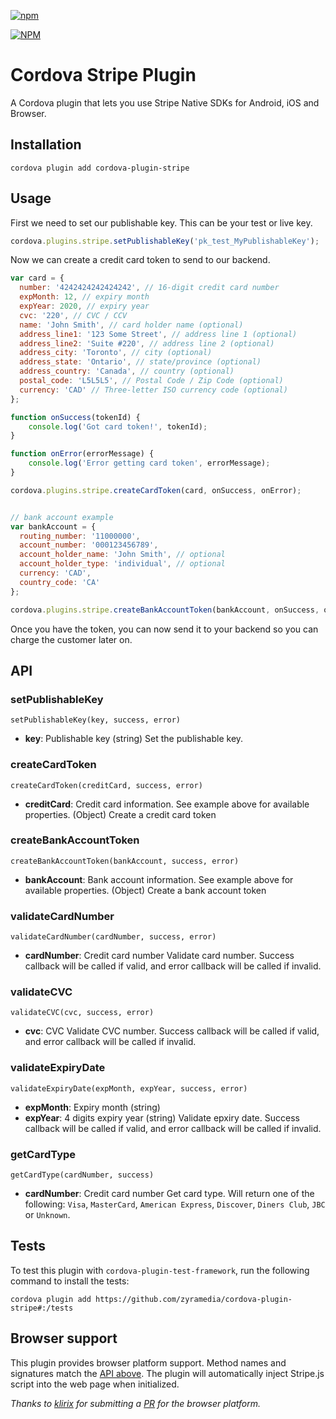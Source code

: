 [![npm](https://img.shields.io/npm/l/express.svg)](https://www.npmjs.com/package/cordova-plugin-stripe)

[![NPM](https://nodei.co/npm/cordova-plugin-stripe.png?stars&downloads)](https://nodei.co/npm/cordova-plugin-stripe/)


# Cordova Stripe Plugin
A Cordova plugin that lets you use Stripe Native SDKs for Android, iOS and Browser.

## Installation
```shell
cordova plugin add cordova-plugin-stripe
```

## Usage

First we need to set our publishable key. This can be your test or live key.
```javascript
cordova.plugins.stripe.setPublishableKey('pk_test_MyPublishableKey');
```

Now we can create a credit card token to send to our backend.

```javascript
var card = {
  number: '4242424242424242', // 16-digit credit card number
  expMonth: 12, // expiry month
  expYear: 2020, // expiry year
  cvc: '220', // CVC / CCV 
  name: 'John Smith', // card holder name (optional)
  address_line1: '123 Some Street', // address line 1 (optional)
  address_line2: 'Suite #220', // address line 2 (optional)
  address_city: 'Toronto', // city (optional)
  address_state: 'Ontario', // state/province (optional)
  address_country: 'Canada', // country (optional)
  postal_code: 'L5L5L5', // Postal Code / Zip Code (optional)
  currency: 'CAD' // Three-letter ISO currency code (optional)
};

function onSuccess(tokenId) {
    console.log('Got card token!', tokenId);
}

function onError(errorMessage) {
    console.log('Error getting card token', errorMessage);
}

cordova.plugins.stripe.createCardToken(card, onSuccess, onError);


// bank account example
var bankAccount = {
  routing_number: '11000000',
  account_number: '000123456789',
  account_holder_name: 'John Smith', // optional
  account_holder_type: 'individual', // optional
  currency: 'CAD',
  country_code: 'CA'
};

cordova.plugins.stripe.createBankAccountToken(bankAccount, onSuccess, onError);
```

Once you have the token, you can now send it to your backend so you can charge the customer later on.


## API

### setPublishableKey
```
setPublishableKey(key, success, error)
```
* **key**: Publishable key (string)
Set the publishable key.

### createCardToken
```
createCardToken(creditCard, success, error)
```
* **creditCard**: Credit card information. See example above for available properties. (Object)
Create a credit card token

### createBankAccountToken
```
createBankAccountToken(bankAccount, success, error)
```
* **bankAccount**: Bank account information. See example above for available properties. (Object)
Create a bank account token

### validateCardNumber
```
validateCardNumber(cardNumber, success, error)
```
* **cardNumber**: Credit card number
Validate card number. Success callback will be called if valid, and error callback will be called if invalid.

### validateCVC
```
validateCVC(cvc, success, error)
```
* **cvc**: CVC
Validate CVC number. Success callback will be called if valid, and error callback will be called if invalid.

### validateExpiryDate
```
validateExpiryDate(expMonth, expYear, success, error)
```
* **expMonth**: Expiry month (string)
* **expYear**: 4 digits expiry year (string)
Validate epxiry date. Success callback will be called if valid, and error callback will be called if invalid.

### getCardType
```
getCardType(cardNumber, success)
```
* **cardNumber**: Credit card number
Get card type. Will return one of the following: `Visa`, `MasterCard`, `American Express`, `Discover`, `Diners Club`, `JBC` or `Unknown`.

## Tests
To test this plugin with `cordova-plugin-test-framework`, run the following command to install the tests:
```
cordova plugin add https://github.com/zyramedia/cordova-plugin-stripe#:/tests
```

## Browser support
This plugin provides browser platform support. Method names and signatures match the [API above](#api). The plugin will automatically inject Stripe.js script into the web page when initialized.
 
*Thanks to [klirix](https://github.com/klirix) for submitting a [PR](https://github.com/zyramedia/cordova-plugin-stripe/pull/5) for the browser platform.*
